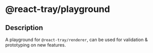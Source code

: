 # @react-tray/playground

## Description

A playground for `@react-tray/renderer`, can be used for validation & prototyping on new features.
